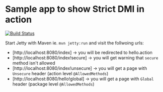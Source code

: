# Sample app to show Strict DMI in action

[![Build Status](https://travis-ci.org/lukaszlenart/struts2-convention.svg?branch=master)](https://travis-ci.org/lukaszlenart/struts2-convention)

Start Jetty with Maven ie. `mvn jetty:run` and visit the follwoing urls:

 - [http://localhost:8080/index] -> you will be redirected to hello.action
 - [http://localhost:8080/index!secure] -> you will get warning that `secure` method isn't allowed
 - [http://localhost:8080/index!unsecure] -> you will get a page with `Unsecure` header (action level `@AllowedMethods`)
 - [http://localhost:8080/hello!global] -> you will get a page with `Global` header (package level `@AllowedMethods`)  
